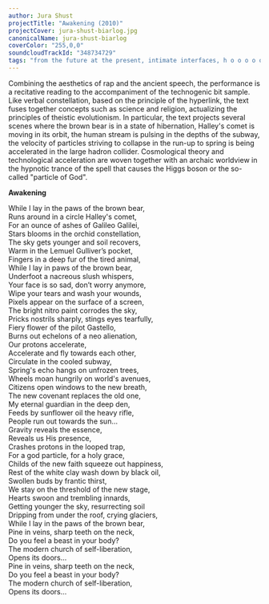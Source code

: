 ```yaml
---
author: Jura Shust
projectTitle: "Awakening (2010)"
projectCover: jura-shust-biarlog.jpg
canonicalName: jura-shust-biarlog
coverColor: "255,0,0"
soundcloudTrackId: "348734729"
tags: "from the future at the present, intimate interfaces, h o o o o o o w w w w w l, desire, contingency, Joy Acceleration, pharmachoreography, political dancefloor"
---
```


Combining the aesthetics of rap and the ancient speech, the performance is a recitative reading to the accompaniment of the technogenic bit sample. Like verbal constellation, based on the principle of the hyperlink, the text fuses together concepts such as science and religion, actualizing the principles of theistic evolutionism. In particular, the text projects several scenes where the brown bear is in a state of hibernation, Halley's comet is moving in its orbit, the human stream is pulsing in the depths of the subway, the velocity of particles striving to collapse in the run-up to spring is being accelerated in the large hadron collider.
Cosmological theory and technological acceleration are woven together with an archaic worldview in the hypnotic trance of the spell that causes the Higgs boson or the so-called "particle of God".  


**Awakening**  

While I lay in the paws of the brown bear,  
Runs around in a circle Halley's comet,  
For an ounce of ashes of Galileo Galilei,  
Stars blooms in the orchid constellation,  
The sky gets younger and soil recovers,  
Warm in the Lemuel Gulliver’s pocket,  
Fingers in a deep fur of the tired animal,  
While I lay in paws of the brown bear,  
Underfoot a nacreous slush whispers,  
Your face is so sad, don’t worry anymore,  
Wipe your tears and wash your wounds,  
Pixels appear on the surface of a screen,  
The bright nitro paint corrodes the sky,  
Pricks nostrils sharply, stings eyes tearfully,  
Fiery flower of the pilot Gastello,  
Burns out echelons of a neo alienation,  
Our protons accelerate,  
Accelerate and fly towards each other,  
Circulate in the cooled subway,  
Spring's echo hangs on unfrozen trees,  
Wheels moan hungrily on world's avenues,  
Citizens open windows to the new breath,  
The new covenant replaces the old one,  
My eternal guardian in the deep den,  
Feeds by sunflower oil the heavy rifle,  
People run out towards the sun…  
Gravity reveals the essence,  
Reveals us His presence,  
Crashes protons in the looped trap,  
For a god particle, for a holy grace,  
Childs of the new faith squeeze out happiness,  
Rest of the white clay wash down by black oil,  
Swollen buds by frantic thirst,  
We stay on the threshold of the new stage,  
Hearts swoon and trembling innards,  
Getting younger the sky, resurrecting soil  
Dripping from under the roof, crying glaciers,  
While I lay in the paws of the brown bear,  
Pine in veins, sharp teeth on the neck,  
Do you feel a beast in your body?  
The modern church of self-liberation,  
Opens its doors…  
Pine in veins, sharp teeth on the neck,  
Do you feel a beast in your body?  
The modern church of self-liberation,  
Opens its doors…
